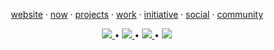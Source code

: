 <p align="center">
  <a href="#">website</a> ·
  <a href="#">now</a> ·
  <a href="#">projects</a> ·
  <a href="#">work</a> ·
  <a href="#">initiative</a> ·
  <a href="#">social</a> ·
  <a href="#">community</a>
</p>

<p align="center">
  <a href="https://t.me/jasurcodes">
    <img src="https://img.shields.io/badge/Telegram-2CA5E0?logo=telegram&logoColor=white" />
  </a>
  •
  <a href="https://www.instagram.com/jasur.coder">
    <img src="https://img.shields.io/badge/Instagram-%23E4405F.svg?logo=Instagram&logoColor=white" />
  </a>
  •
  <a href="https://www.linkedin.com/in/jasurumarov">
    <img src="https://img.shields.io/badge/LinkedIn-%230077B5.svg?logo=linkedin&logoColor=white" />
  </a>
  •
  <a href="https://www.youtube.com/@JasurCoder">
    <img src="https://img.shields.io/badge/YouTube-%23FF0000.svg?logo=YouTube&logoColor=white" />
  </a>
</p>
